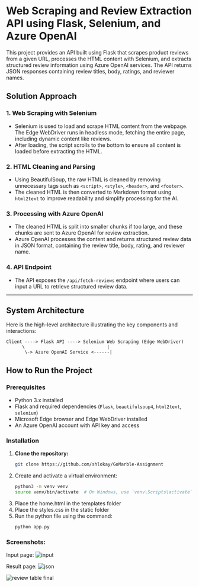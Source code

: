 # Web Scraping and Review Extraction API using Flask, Selenium, and Azure OpenAI

This project provides an API built using Flask that scrapes product reviews from a given URL, processes the HTML content with Selenium, and extracts structured review information using Azure OpenAI services. The API returns JSON responses containing review titles, body, ratings, and reviewer names.

## Solution Approach

### 1. Web Scraping with Selenium
   - Selenium is used to load and scrape HTML content from the webpage. The Edge WebDriver runs in headless mode, fetching the entire page, including dynamic content like reviews.
   - After loading, the script scrolls to the bottom to ensure all content is loaded before extracting the HTML.

### 2. HTML Cleaning and Parsing
   - Using BeautifulSoup, the raw HTML is cleaned by removing unnecessary tags such as `<script>`, `<style>`, `<header>`, and `<footer>`.
   - The cleaned HTML is then converted to Markdown format using `html2text` to improve readability and simplify processing for the AI.

### 3. Processing with Azure OpenAI
   - The cleaned HTML is split into smaller chunks if too large, and these chunks are sent to Azure OpenAI for review extraction.
   - Azure OpenAI processes the content and returns structured review data in JSON format, containing the review title, body, rating, and reviewer name.

### 4. API Endpoint
   - The API exposes the `/api/fetch-reviews` endpoint where users can input a URL to retrieve structured review data.

---

## System Architecture

Here is the high-level architecture illustrating the key components and interactions:

```plaintext
Client ----> Flask API ----> Selenium Web Scraping (Edge WebDriver)
      \                               |
       \-> Azure OpenAI Service <------|
```

## How to Run the Project

### Prerequisites
- Python 3.x installed
- Flask and required dependencies (`Flask`, `beautifulsoup4`, `html2text`, `selenium`)
- Microsoft Edge browser and Edge WebDriver installed
- An Azure OpenAI account with API key and access

### Installation

1. **Clone the repository:**
   ```bash
   git clone https://github.com/shlokay/GoMarble-Assignment
    ```
2. Create and activate a virtual environment:
   ```bash
   python3 -m venv venv
   source venv/bin/activate  # On Windows, use `venv\Scripts\activate`
   ```
3. Place the home.html in the templates folder
4. Place the styles.css in the static folder
5. Run the python file using the command:
   ```bash
   python app.py
   ```
### Screenshots:

Input page:
![input ](https://github.com/user-attachments/assets/861b994c-da54-4c41-a2a4-9134a89ebc35)

Result page:
![json](https://github.com/user-attachments/assets/6a968ae0-fb61-409a-bd07-d98c3ea880d9)


![review table final](https://github.com/user-attachments/assets/eeb960f0-aec3-466b-9b8b-697ba34cccba)


